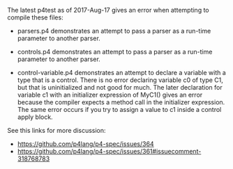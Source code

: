 The latest p4test as of 2017-Aug-17 gives an error when attempting to
compile these files:

- parsers.p4 demonstrates an attempt to pass a parser as a run-time
  parameter to another parser.

- controls.p4 demonstrates an attempt to pass a parser as a run-time
  parameter to another parser.

- control-variable.p4 demonstrates an attempt to declare a variable
  with a type that is a control.  There is no error declaring variable
  c0 of type C1, but that is uninitialized and not good for much.  The
  later declaration for variable c1 with an initializer expression of
  MyC1() gives an error because the compiler expects a method call in
  the initializer expression.  The same error occurs if you try to
  assign a value to c1 inside a control apply block.

See this links for more discussion:

- https://github.com/p4lang/p4-spec/issues/364
- https://github.com/p4lang/p4-spec/issues/361#issuecomment-318768783

